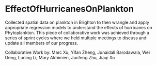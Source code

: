 # EffectOfHurricanesOnPlankton
Collected spatial data on plankton in Brighton to then wrangle and apply appropriate regression models to understand the effects of hurricanes on Phytoplankton. This piece of collaborative work was achieved through a series of sprint cycles where we held multiple meetings to discuss and update all members of our progress. 

Collaborative Work by: Marc Xu, Yifan Zheng, Junaidali Barodawala, Wei Deng, Luning Li, Mary Akhimien, Junfeng Zhu, Jiaqi Xu 

